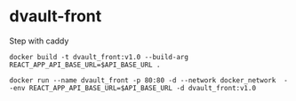 # dvault-front

Step with caddy

```
docker build -t dvault_front:v1.0 --build-arg REACT_APP_API_BASE_URL=$API_BASE_URL .
```

```
docker run --name dvault_front -p 80:80 -d --network docker_network  --env REACT_APP_API_BASE_URL=$API_BASE_URL -d dvault_front:v1.0
```
